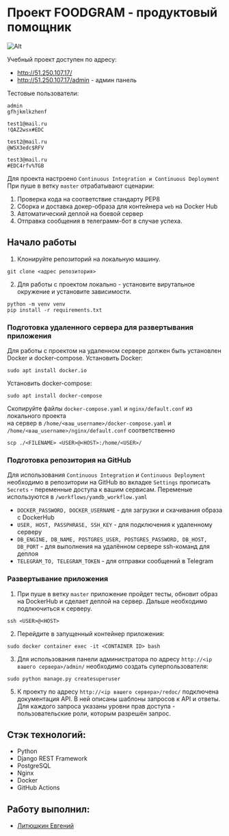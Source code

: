 # Проект FOODGRAM - продуктовый помощник

![Alt](https://github.com/evgenlit/foodgram-project-react/actions/workflows/foodgram_workflow.yml/badge.svg 'Actions Status')

Учебный проект доступен по адресу: 
* http://51.250.107.17/
* http://51.250.107.17/admin - админ панель  

Тестовые пользователи:  
```
admin
gfhjkmlkzhenf

test1@mail.ru
!QAZ2wsx#EDC

test2@mail.ru
@WSX3edc$RFV

test3@mail.ru
#EDC4rfv%TGB
```

Для проекта настроено `Continuous Integration и Continuous Deployment`  
При пуше в ветку `master` отрабатывают сценарии:
1. Проверка кода на соответствие стандарту PEP8
2. Сборка и доставка докер-образа для контейнера `web` на Docker Hub
3. Автоматический деплой на боевой сервер
4. Отправка сообщения в телеграмм-бот в случае успеха.

## Начало работы

1. Клонируйте репозиторий на локальную машину.
```
git clone <адрес репозитория>
```
2. Для работы с проектом локально - установите вирутальное окружение и установите зависимости.
```
python -m venv venv
pip install -r requirements.txt 
```

### Подготовка удаленного сервера для развертывания приложения

Для работы с проектом на удаленном сервере должен быть установлен Docker и docker-compose.
Установить Docker:
```
sudo apt install docker.io
```
Установить docker-compose:
```
sudo apt install docker-compose
```
Скопируйте файлы `docker-compose.yaml` и `nginx/default.conf` из локального проекта  
на сервер в `/home/<ваш_username>/docker-compose.yaml` и `/home/<ваш_username>/nginx/default.conf` соответственно
```
scp ./<FILENAME> <USER>@<HOST>:/home/<USER>/
```

### Подготовка репозитория на GitHub

Для использования `Continuous Integration` и `Continuous Deployment` необходимо в репозитории на GitHub во вкладке `Settings` прописать `Secrets` - переменные доступа к вашим сервисам.
Переменые используются в `/workflows/yamdb_workflow.yaml`

* `DOCKER_PASSWORD, DOCKER_USERNAME` - для загрузки и скачивания образа с DockerHub 
* `USER, HOST, PASSPHRASE, SSH_KEY` - для подключения к удаленному серверу 
* `DB_ENGINE, DB_NAME, POSTGRES_USER, POSTGRES_PASSWORD, DB_HOST, DB_PORT` - для выполнения на удалённом сервере ssh-команд для деплоя
* `TELEGRAM_TO, TELEGRAM_TOKEN` - для отправки сообщений в Telegram

### Развертывание приложения

1. При пуше в ветку `master` приложение пройдет тесты, обновит образ на DockerHub и сделает деплой на сервер. Дальше необходимо подлкючиться к серверу.
```
ssh <USER>@<HOST>
```
2. Перейдите в запущенный контейнер приложения:
```
sudo docker container exec -it <CONTAINER ID> bash
```
3. Для использования панели администратора по адресу `http://<ip вашего сервера>/admin/` необходимо создать суперпользователя:
```
sudo python manage.py createsuperuser
```
5. К проекту по адресу `http://<ip вашего сервера>/redoc/` подключена документация API. В ней описаны шаблоны запросов к API и ответы. Для каждого запроса указаны уровни прав доступа - пользовательские роли, которым разрешён запрос.

## Стэк технологий:
- Python
- Django REST Framework
- PostgreSQL
- Nginx
- Docker
- GitHub Actions

## Работу выполнил:
- [Литюшкин Евгений](https://github.com/evgenlit)